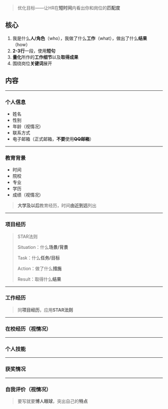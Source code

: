 > 优化目标——让HR在**短时间**内看出你和岗位的**匹配度**

## **核心**

1. 我是什么**人/角色**（who），我做了什么**工作**（what），做出了什么**结果**（how）
2. **2-3行**一段，使用**短句**
3. **量化**所作的**工作细节**以及**取得成果**
4. 围绕岗位**关键词**展开

## 内容

---

### 个人信息

- 姓名
- 性别
- 年龄（视情况）
- 联系方式
- 电子邮箱（正式邮箱，**不要**使用~~**QQ邮箱**~~）

---

### 教育背景

- 时间
- 院校
- 专业
- 学历
- 成绩（视情况）

> **大学及以后**教育经历，时间**由近到远**列出

---

### **项目经历**

> STAR法则
>
> Situation：什么**场景/背景**
>
> Task：什么**任务/目标**
>
> Action：做了什么**措施**
>
> Result：取得什么**结果**

---

### **工作经历**

> 同**项目经历**，应用**STAR法则**

---

### 在校经历（视情况）

---

### 个人技能

---

### 获奖情况

---

### 自我评价（视情况）

> 要写就要**博人眼球**，突出自己的**特点**